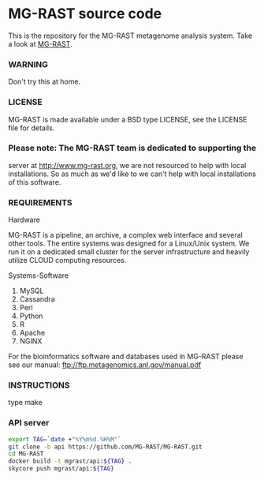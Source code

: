 MG-RAST source code 
===================

This is the repository for the MG-RAST metagenome analysis system.
Take a look at [MG-RAST](http://www.mg-rast.org).

### WARNING
Don't try this at home.

### LICENSE
MG-RAST is made available under a BSD type LICENSE, see the LICENSE
file for details.

### Please note: The MG-RAST team is dedicated to supporting the
server at http://www.mg-rast.org, we are not resourced to help
with local installations. So as much as we'd like to we can't help
with local installations of this software.

### REQUIREMENTS 

Hardware 

MG-RAST is a pipeline, an archive, a complex
web interface and several other tools. The entire systems was designed
for a Linux/Unix system. We run it on a dedicated small cluster for
the server infrastructure and heavily utilize CLOUD computing
resources.

Systems-Software

1. MySQL
2. Cassandra
3. Perl
4. Python
5. R
6. Apache
7. NGINX

For the bioinformatics software and databases used in MG-RAST please see our manual:
ftp://ftp.metagenomics.anl.gov/manual.pdf


### INSTRUCTIONS 
type make

### API server

```bash
export TAG=`date +"%Y%m%d.%H%M"`
git clone -b api https://github.com/MG-RAST/MG-RAST.git
cd MG-RAST
docker build -t mgrast/api:${TAG} .
skycore push mgrast/api:${TAG}
```

